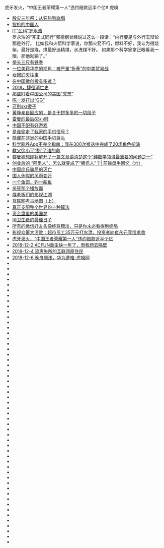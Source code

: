 虎牙发火，“中国王者荣耀第一人”违约赔款近半个亿# 虎嗅

*   [股灾三年祭：从狂热到崩塌](https://www.huxiu.com/article/248771.html)
*   [投机的中国人](https://www.huxiu.com/article/251935.html)
*   [IT“民科”罗永浩](https://www.huxiu.com/article/244293.html)  
罗永浩的“非正式同行”郭德纲曾经说过这么一段话：“内行要是与外行去辩论那是外行。
比如我和火箭科学家说，你那火箭不行，燃料不好，我认为得烧柴，最好是煤，煤最好选精煤，水洗煤不好。
如果那个科学家拿正眼看我一眼，那他就输了。”  
*   [举头三尺有铁拳](https://www.huxiu.com/article/246308.html)
*   [一位美籍华商的视角：被严重“折叠”的中美贸易战](https://www.huxiu.com/article/255875.html)
*   [女团幻灭往事](https://www.huxiu.com/article/256990.html)
*   [在中国做创投有多难？](https://www.huxiu.com/article/257078.html)
*   [2018，捷径消亡史](https://www.huxiu.com/article/255852.html)
*   [那些盯着中国公司的美国“秃鹫”](https://www.huxiu.com/article/257037.html)
*   [陈一发打出“GG”](https://www.huxiu.com/article/255667.html)
*   [可别skr傻子](https://www.huxiu.com/article/255495.html)
*   [黄峥亲自回应的，是关于拼多多的一切段子](https://www.huxiu.com/article/255482.html)
*   [雷曼的最后63小时](https://www.huxiu.com/article/258148.html)
*   [中国不配有好游戏](https://www.huxiu.com/article/260641.html)
*   [是谁偷走了我家的手机信号？](https://www.huxiu.com/article/261916.html)
*   [隐藏在非洲的中国手机巨头](https://www.huxiu.com/article/262080.html)
*   [科学驯养App不完全指南：我在300次推送中完成了20场角色扮演](https://www.huxiu.com/article/261937.html)
*   [教父徐小平“割”了谁的命](https://www.tuicool.com/articles/bUVzam2)
*   [黎曼猜想即将解开？一篇文章讲清楚这个“纯数学领域最重要的问题之一”](https://www.huxiu.com/article/264064.html?utm_source=tuicool&utm_medium=referral)
*   [创业后的 “阿里人”，怎么就变成了“腾讯人”？| 前操盘手回忆（六）](https://www.huxiu.com/article/264017.html?utm_source=tuicool&utm_medium=referral)
*   [中国庞氏骗局的灭亡](http://www.kanshangjie.com/article/152047-1.html)
*   [国人休假的风雨变迁](https://www.huxiu.com/article/265343.html?utm_source=tuicool&utm_medium=referral)
*   [一个鱼饵，钓一船鱼](https://www.huxiu.com/article/267214.html?utm_source=tuicool&utm_medium=referral)
*   [杀死那个播放器](https://www.huxiu.com/article/268207.html?utm_source=tuicool&utm_medium=referral)
*   [煤老板们的影视江湖](https://www.huxiu.com/article/268238.html?utm_source=tuicool&utm_medium=referral)
*   [互联网考古地图（上）](https://www.huxiu.com/article/268947.html?utm_source=tuicool&utm_medium=referral)
*   [真正支配整个世界的十种算法](https://www.huxiu.com/article/267404.html?utm_source=tuicool&utm_medium=referral)
*   [资金盘里的美国梦](https://www.huxiu.com/article/270940.html?utm_source=tuicool&utm_medium=referral)
*   [囤卫生纸的最佳日子](https://www.huxiu.com/article/271500.html?utm_source=tuicool&utm_medium=referral)
*   [所有的微信好友头像终将黯淡，只是你未必看得到终局](https://www.huxiu.com/article/271547.html?utm_source=tuicool&utm_medium=referral)
*   [影视众筹大溃败：超市员工35万元打水漂，投资者向崔永元写信求救](https://www.huxiu.com/article/272123.html?utm_source=tuicool&utm_medium=referral)
*   [虎牙发火，“中国王者荣耀第一人”违约赔款近半个亿](https://www.huxiu.com/article/272982.html?utm_source=tuicool&utm_medium=referral)
*   [2018-12-2 ACFUN重生快一年了，而我想去隔壁](https://www.huxiu.com/article/274501.html?utm_source=tuicool&utm_medium=referral)
*   [2018-12-4 流离失所的互联网原住民](https://www.huxiu.com/article/274849.html?utm_source=tuicool&utm_medium=referral)
*   [2018-12-6 晚舟搁浅，华为遭难-虎嗅网](https://www.huxiu.com/article/275161.html?utm_source=tuicool&utm_medium=referral)
*   []()
*   []()
*   []()
*   []()
*   []()
*   []()
*   []()
*   []()
*   []()
*   []()
*   []()
*   []()
*   []()
*   []()
*   []()
*   []()
*   []()
*   []()
*   []()
*   []()
*   []()
*   []()
*   []()
*   []()
*   []()
*   []()
*   []()
*   []()
*   []()
*   []()
*   []()
*   []()
*   []()
*   []()
*   []()
*   []()
*   []()
*   []()
*   []()
*   []()
*   []()
*   []()
*   []()
*   []()
*   []()
*   []()
*   []()
*   []()
*   []()
*   []()
*   []()
*   []()
*   []()








